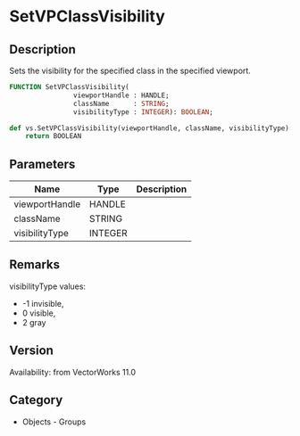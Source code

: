 # SetVPClassVisibility

## Description
Sets the visibility for the specified class in the specified viewport.

```pascal
FUNCTION SetVPClassVisibility(
				viewportHandle : HANDLE;
				className      : STRING;
				visibilityType : INTEGER): BOOLEAN;
```

```python
def vs.SetVPClassVisibility(viewportHandle, className, visibilityType):
    return BOOLEAN
```

## Parameters
|Name|Type|Description|
|---|---|---|
|viewportHandle|HANDLE|   |
|className|STRING|   |
|visibilityType|INTEGER|   |

## Remarks
visibilityType values: 
* -1 invisible, 
* 0 visible, 
* 2 gray

## Version
Availability: from VectorWorks 11.0

## Category
* Objects - Groups

